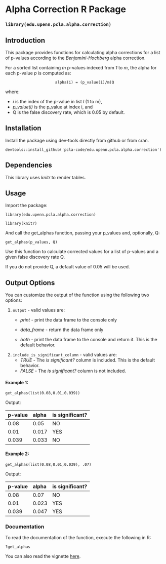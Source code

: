 # Alpha Correction R Package

### `library(edu.upenn.pcla.alpha.correction)`

## Introduction
This package provides functions for calculating alpha corrections for a list of p-values according to the _Benjamini-Hochberg_ alpha correction.

For a sorted list containing _m_ p-values indexed from  _1_ to _m_, the alpha for each p-value _p_ is computed as:

                          alpha(i) = (p_value(i)/m)Q
where:

- _i_ is the index of the p-value in list _l_ (1 to m),
- _p_value(i)_ is the p_value at index i, and 
- Q is the false discovery rate, which is 0.05 by default.

## Installation

Install the package using dev-tools directly from github or from cran.

`devtools::install_github('pcla-code/edu.upenn.pcla.alpha.correction')`

## Dependencies
This library uses *knitr* to render tables.

## Usage

Import the package:

`library(edu.upenn.pcla.alpha.correction)`

`library(knitr)`

And call the get_alphas function, passing your p_values and, optionally,
Q:

`get_alphas(p_values, Q)`

Use this function to calculate corrected values for a list of p-values
and a given false discovery rate Q.

If you do not provide Q, a default value of 0.05 will be used.

## Output Options

You can customize the output of the function using the following two
options:

1.  `output` - valid values are:
    -   *print* - print the data frame to the console only

    -   *data_frame* - return the data frame only

    -   *both* - print the data frame to the console and return it. This
        is the default behavior.
2.  `include_is_significant_column` - valid values are:
    -   *TRUE* - The *is significant?* column is included. This is the
        default behavior.
    -   *FALSE* - The *is significant?* column is not included.

#### Example 1:

`get_alphas(list(0.08,0.01,0.039))`

Output:

|p-value |alpha |is significant? |
|:-------|:-----|:---------------|
|0.08    |0.05  |NO              |
|0.01    |0.017 |YES             |
|0.039   |0.033 |NO              |

#### Example 2:

`get_alphas(list(0.08,0.01,0.039), .07)`

Output:

|p-value |alpha |is significant? |
|:-------|:-----|:---------------|
|0.08    |0.07  |NO              |
|0.01    |0.023 |YES             |
|0.039   |0.047 |YES             |

### Documentation

To read the documentation of the function, execute the following in R:

`?get_alphas`

You can also read the vignette [here](https://htmlpreview.github.io/?https://github.com/pcla-code/edu.upenn.pcla.alpha.correction/blob/develop/doc/alpha-correction.html).
